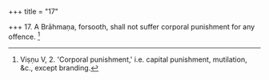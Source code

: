 +++
title = "17"

+++
17. A Brāhmaṇa, forsooth, shall not suffer corporal punishment for any offence. [^16] 


[^16]:  Viṣṇu V, 2. 'Corporal punishment,' i.e. capital punishment, mutilation, &c., except branding.
